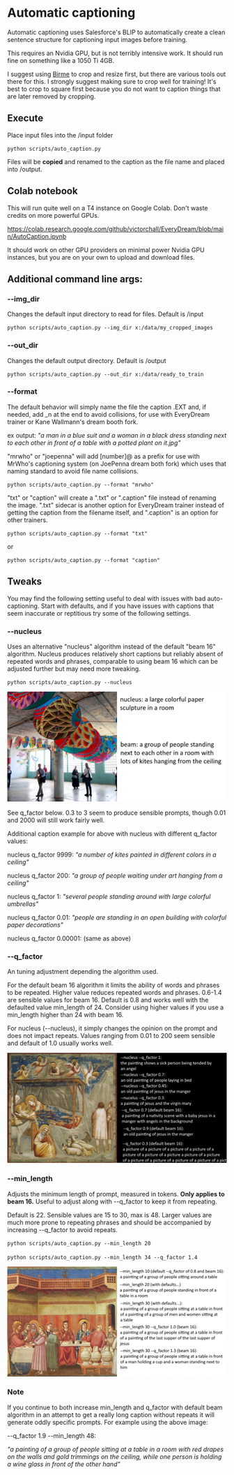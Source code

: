 # Automatic captioning

Automatic captioning uses Salesforce's BLIP to automatically create a clean sentence structure for captioning input images before training.

This requires an Nvidia GPU, but is not terribly intensive work.  It should run fine on something like a 1050 Ti 4GB. 

I suggest using [Birme](https://www.birme.net/?target_width=512&target_height=512&auto_focal=false&image_format=webp&quality_jpeg=95&quality_webp=99) to crop and resize first, but there are various tools out there for this.  I strongly suggest making sure to crop well for training!  It's best to crop to square first because you do not want to caption things that are later removed by cropping.

## Execute

Place input files into the /input folder

    python scripts/auto_caption.py

Files will be **copied** and renamed to the caption as the file name and placed into /output. 

## Colab notebook

This will run quite well on a T4 instance on Google Colab.  Don't waste credits on more powerful GPUs.

https://colab.research.google.com/github/victorchall/EveryDream/blob/main/AutoCaption.ipynb

It should work on other GPU providers on minimal power Nvidia GPU instances, but you are on your own to upload and download files.

## Additional command line args:

### --img_dir

Changes the default input directory to read for files.  Default is /input

    python scripts/auto_caption.py --img_dir x:/data/my_cropped_images

### --out_dir

Changes the default output directory.  Default is /output

    python scripts/auto_caption.py --out_dir x:/data/ready_to_train

### --format

The default behavior will simply name the file the caption .EXT and, if needed, add _n at the end to avoid collisions, for use with EveryDream trainer or Kane Wallmann's dream booth fork. 

ex output: *"a man in a blue suit and a woman in a black dress standing next to each other in front of a table with a potted plant on it.jpg"*

"mrwho" or "joepenna" will add \[number\]@ as a prefix for use with MrWho's captioning system (on JoePenna dream both fork) which uses that naming standard to avoid file name collisions.

    python scripts/auto_caption.py --format "mrwho"
    
"txt" or "caption" will create a ".txt" or ".caption" file instead of renaming the image.  ".txt" sidecar is another option for EveryDream trainer instead of getting the caption from the filename itself, and ".caption" is an option for other trainers.

    python scripts/auto_caption.py --format "txt"

or

    python scripts/auto_caption.py --format "caption"
## Tweaks

You may find the following setting useful to deal with issues with bad auto-captioning.  Start with defaults, and if you have issues with captions that seem inaccurate or reptitious try some of the following settings. 

### --nucleus

Uses an alternative "nucleus" algorithm instead of the default "beam 16" algorithm.  Nucleus produces relatively short captions but reliably absent of repeated words and phrases, comparable to using beam 16 which can be adjusted further but may need more tweaking. 


    python scripts/auto_caption.py --nucleus

![Beam vs Nucleus](../demo/beam_vs_nucleus.webp)

See q_factor below. 0.3 to 3 seem to produce sensible prompts, though 0.01 and 2000 will still work fairly well.

Additional caption example for above with nucleus with different q_factor values:

nucleus q_factor 9999: *"a number of kites painted in different colors in a ceiling"*

nucleus q_factor 200: *"a group of people waiting under art hanging from a ceiling"*

nucleus q_factor 1: *"several people standing around with large colorful umbrellas"*

nucleus q_factor 0.01: *"people are standing in an open building with colorful paper decorations"*

nucleus q_factor 0.00001: (same as above)

### --q_factor

An tuning adjustment depending the algorithm used. 

For the default beam 16 algorithm it limits the ability of words and phrases to be repeated.  Higher value reduces repeated words and phrases.  0.6-1.4 are sensible values for beam 16.  Default is 0.8 and works well with the defaulted value min_length of 24.  Consider using higher values if you use a min_length higher than 24 with beam 16.

For nucleus (--nucleus), it simply changes the opinion on the prompt and does not impact repeats.  Values ranging from 0.01 to 200 seem sensible and default of 1.0 usually works well.

![Beam vs Nucleus](../demo/beam_vs_nucleus_2.webp)

### --min_length

Adjusts the minimum length of prompt, measured in tokens.  **Only applies to beam 16.**  Useful to adjust along with --q_factor to keep it from repeating.

Default is 22.  Sensible values are 15 to 30, max is 48.  Larger values are much more prone to repeating phrases and should be accompanied by increasing --q_factor to avoid repeats.

    python scripts/auto_caption.py --min_length 20

    python scripts/auto_caption.py --min_length 34 --q_factor 1.4

![Q vs Min for beam](../demo/beam_min_vs_q.webp)

### Note

If you continue to both increase min_length and q_factor with default beam algorithm in an attempt to get a really long caption without repeats it will generate oddly specific prompts. For example using the above image:

--q_factor 1.9  --min_length 48: 

*"a painting of a group of people sitting at a table in a room with red drapes on the walls and gold trimmings on the ceiling, while one person is holding a wine glass in front of the other hand"*